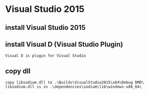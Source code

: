 # Visual Studio 2015

## install Visual Studio 2015

## install Visual D (Visual Studio Plugin)
    Visual D is plugin for Visual Studio

## copy dll
    copy libsodium.dll to .\Builds\VisualStudio2015\x64\Debug DMD\
    libsodium.dll is in .\dependencies\sodium\lib\windows-x86_64\

